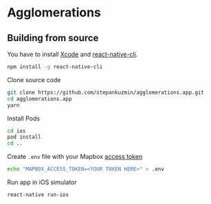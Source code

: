 # Agglomerations

## Building from source

You have to install [Xcode](https://developer.apple.com/xcode/) and [react-native-cli](https://www.npmjs.com/package/react-native-cli).

```sh
npm install -g react-native-cli
```

Clone source code

```sh
git clone https://github.com/stepankuzmin/agglomerations.app.git
cd agglomerations.app
yarn
```

Install Pods

```sh
cd ios
pod install
cd ..
```

Create `.env` file with your Mapbox [access token](https://www.mapbox.com/account/access-tokens/)

```sh
echo "MAPBOX_ACCESS_TOKEN=<YOUR TOKEN HERE>" > .env
```

Run app in iOS simulator

```sh
react-native run-ios
```
